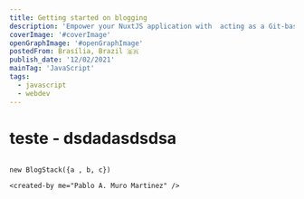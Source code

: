 ```yaml
---
title: Getting started on blogging
description: 'Empower your NuxtJS application with  acting as a Git-based Headless CMS.'
coverImage: '#coverImage'
openGraphImage: '#openGraphImage'
postedFrom: Brasília, Brazil 🇧🇷
publish_date: '12/02/2021'
mainTag: 'JavaScript'
tags:
  - javascript
  - webdev
---
```


# teste - dsdadasdsdsa

```js{}[hello-world.c]

new BlogStack({a , b, c})
```

```html{}[hello-world.c]
<created-by me="Pablo A. Muro Martinez" />
```
